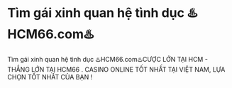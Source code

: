 # Tìm gái xinh quan hệ tình dục ♨️HCM66.com♨️

Tìm gái xinh quan hệ tình dục ♨️HCM66.com♨️CƯỢC LỚN TẠI HCM - THẮNG LỚN TẠI HCM66 . CASINO ONLINE TỐT NHẤT TẠI VIỆT NAM, LỰA CHỌN TỐT NHẤT CỦA BẠN !